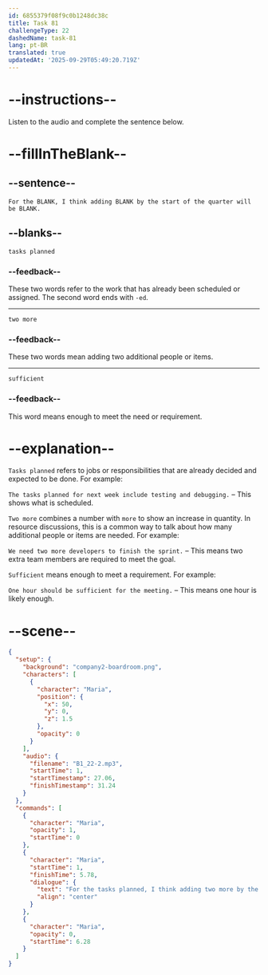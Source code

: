 ```yaml
---
id: 6855379f08f9c0b1248dc38c
title: Task 81
challengeType: 22
dashedName: task-81
lang: pt-BR
translated: true
updatedAt: '2025-09-29T05:49:20.719Z'
---
```


<!-- (Audio) Maria: For the tasks planned, I think adding two more by the start of the quarter will be sufficient. -->

# --instructions--

Listen to the audio and complete the sentence below.

# --fillInTheBlank--

## --sentence--

`For the BLANK, I think adding BLANK by the start of the quarter will be BLANK.`

## --blanks--

`tasks planned`

### --feedback--

These two words refer to the work that has already been scheduled or assigned. The second word ends with `-ed`.

---

`two more`

### --feedback--

These two words mean adding two additional people or items.

---

`sufficient`

### --feedback--

This word means enough to meet the need or requirement.

# --explanation--

`Tasks planned` refers to jobs or responsibilities that are already decided and expected to be done. For example:  

`The tasks planned for next week include testing and debugging.` – This shows what is scheduled.

`Two more` combines a number with `more` to show an increase in quantity. In resource discussions, this is a common way to talk about how many additional people or items are needed. For example:

`We need two more developers to finish the sprint.` – This means two extra team members are required to meet the goal.

`Sufficient` means enough to meet a requirement. For example:  

`One hour should be sufficient for the meeting.` – This means one hour is likely enough.

# --scene--

```json
{
  "setup": {
    "background": "company2-boardroom.png",
    "characters": [
      {
        "character": "Maria",
        "position": {
          "x": 50,
          "y": 0,
          "z": 1.5
        },
        "opacity": 0
      }
    ],
    "audio": {
      "filename": "B1_22-2.mp3",
      "startTime": 1,
      "startTimestamp": 27.06,
      "finishTimestamp": 31.24
    }
  },
  "commands": [
    {
      "character": "Maria",
      "opacity": 1,
      "startTime": 0
    },
    {
      "character": "Maria",
      "startTime": 1,
      "finishTime": 5.78,
      "dialogue": {
        "text": "For the tasks planned, I think adding two more by the start of the quarter will be sufficient.",
        "align": "center"
      }
    },
    {
      "character": "Maria",
      "opacity": 0,
      "startTime": 6.28
    }
  ]
}
```
